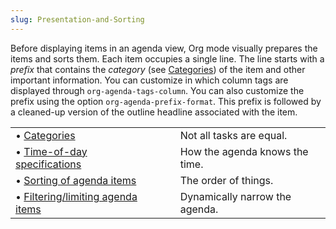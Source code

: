 ```yaml
---
slug: Presentation-and-Sorting
---
```


Before displaying items in an agenda view, Org mode visually prepares the items and sorts them. Each item occupies a single line. The line starts with a *prefix* that contains the *category* (see [Categories](Categories)) of the item and other important information. You can customize in which column tags are displayed through `org-agenda-tags-column`. You can also customize the prefix using the option `org-agenda-prefix-format`. This prefix is followed by a cleaned-up version of the outline headline associated with the item.

|                                                                          |    |                                |
| :----------------------------------------------------------------------- | -- | :----------------------------- |
| • [Categories](Categories)                                               |    | Not all tasks are equal.       |
| • [Time-of-day specifications](Time_002dof_002dday-specifications)       |    | How the agenda knows the time. |
| • [Sorting of agenda items](Sorting-of-agenda-items)                     |    | The order of things.           |
| • [Filtering/limiting agenda items](Filtering_002flimiting-agenda-items) |    | Dynamically narrow the agenda. |
